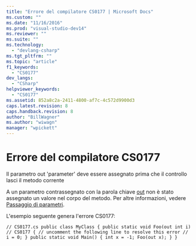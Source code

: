 ```yaml
---
title: "Errore del compilatore CS0177 | Microsoft Docs"
ms.custom: ""
ms.date: "11/16/2016"
ms.prod: "visual-studio-dev14"
ms.reviewer: ""
ms.suite: ""
ms.technology: 
  - "devlang-csharp"
ms.tgt_pltfrm: ""
ms.topic: "article"
f1_keywords: 
  - "CS0177"
dev_langs: 
  - "CSharp"
helpviewer_keywords: 
  - "CS0177"
ms.assetid: 852a8c2a-2411-4800-af7c-4c572d9900d3
caps.latest.revision: 8
caps.handback.revision: 8
author: "BillWagner"
ms.author: "wiwagn"
manager: "wpickett"
---
```

# Errore del compilatore CS0177
Il parametro out 'parameter' deve essere assegnato prima che il controllo lasci il metodo corrente  
  
 A un parametro contrassegnato con la parola chiave [out](/dotnet/csharp/language-reference/keywords/out) non è stato assegnato un valore nel corpo del metodo. Per altre informazioni, vedere [Passaggio di parametri](/dotnet/csharp/programming-guide/classes-and-structs/passing-parameters).  
  
 L'esempio seguente genera l'errore CS0177:  
  
```  
// CS0177.cs public class MyClass { public static void Foo(out int i)   // CS0177 { // uncomment the following line to resolve this error //   i = 0; } public static void Main() { int x = -1; Foo(out x); } }  
```